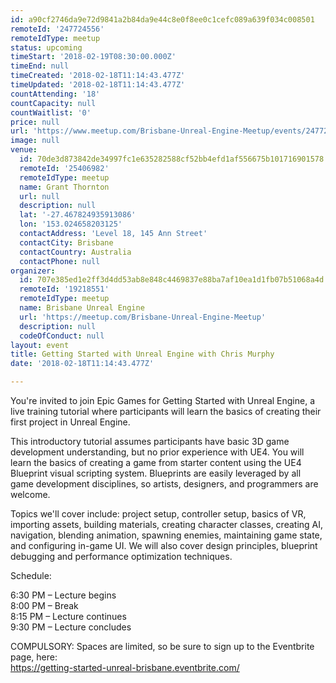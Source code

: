 ```yaml
---
id: a90cf2746da9e72d9841a2b84da9e44c8e0f8ee0c1cefc089a639f034c008501
remoteId: '247724556'
remoteIdType: meetup
status: upcoming
timeStart: '2018-02-19T08:30:00.000Z'
timeEnd: null
timeCreated: '2018-02-18T11:14:43.477Z'
timeUpdated: '2018-02-18T11:14:43.477Z'
countAttending: '18'
countCapacity: null
countWaitlist: '0'
price: null
url: 'https://www.meetup.com/Brisbane-Unreal-Engine-Meetup/events/247724556/'
image: null
venue:
  id: 70de3d873842de34997fc1e635282588cf52bb4efd1af556675b101716901578
  remoteId: '25406982'
  remoteIdType: meetup
  name: Grant Thornton
  url: null
  description: null
  lat: '-27.467824935913086'
  lon: '153.024658203125'
  contactAddress: 'Level 18, 145 Ann Street'
  contactCity: Brisbane
  contactCountry: Australia
  contactPhone: null
organizer:
  id: 707e385ed1e2ff3d4dd53ab8e848c4469837e88ba7af10ea1d1fb07b51068a4d
  remoteId: '19218551'
  remoteIdType: meetup
  name: Brisbane Unreal Engine
  url: 'https://meetup.com/Brisbane-Unreal-Engine-Meetup'
  description: null
  codeOfConduct: null
layout: event
title: Getting Started with Unreal Engine with Chris Murphy
date: '2018-02-18T11:14:43.477Z'

---
```

<p>You're invited to join Epic Games for Getting Started with Unreal Engine, a live training tutorial where participants will learn the basics of creating their first project in Unreal Engine.</p> <p>This introductory tutorial assumes participants have basic 3D game development understanding, but no prior experience with UE4. You will learn the basics of creating a game from starter content using the UE4 Blueprint visual scripting system. Blueprints are easily leveraged by all game development disciplines, so artists, designers, and programmers are welcome.</p> <p>Topics we'll cover include: project setup, controller setup, basics of VR, importing assets, building materials, creating character classes, creating AI, navigation, blending animation, spawning enemies, maintaining game state, and configuring in-game UI. We will also cover design principles, blueprint debugging and performance optimization techniques.</p> <p>Schedule:</p> <p>6:30 PM – Lecture begins<br/>8:00 PM – Break<br/>8:15 PM – Lecture continues<br/>9:30 PM – Lecture concludes</p> <p>COMPULSORY: Spaces are limited, so be sure to sign up to the Eventbrite page, here:<br/><a href="https://getting-started-unreal-brisbane.eventbrite.com/" class="linkified">https://getting-started-unreal-brisbane.eventbrite.com/</a></p>
